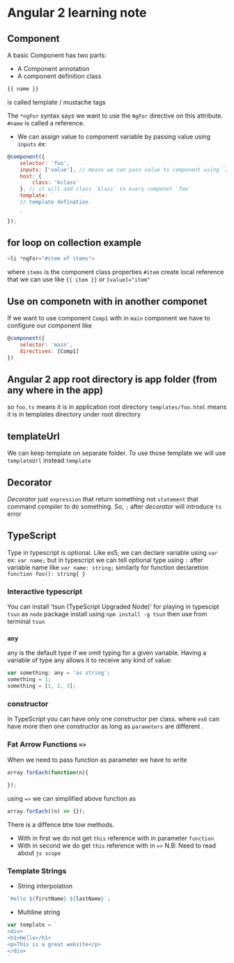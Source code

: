 # Angular 2 learning note

## Component
A basic Component has two parts:

* A Component annotation
* A component definition class

```javascript
{{ name }}
```
is called template / mustache tags

The `*ngFor` syntax says we want to use the `NgFor` directive on this attribute.
`#name` is called a reference.

- We can assign value to component variable by passing value using `inputs`
ex: 
```javascript
@component({
	selector: 'foo',
	inputs: ['value'], // means we can pass value to component using `[value]='some-value'
	host: {
		class: 'kclass'
	}, // it will add class `klass` to every componet `foo`
	template: `
	// template defination

	`
});
```
## for loop on collection example
```javascript
<li *ngFor="#item of items">
```
where `items` is the component class properties
`#item` create local reference that we can use like `{{ item }}` or `[value]="item"`

## Use on componetn with in another componet
If we want to use component `Comp1` with in `main` component we have to configure our component like

```javascript
@component({
	selector: 'main',
	directives: [Comp1]
})
```

## Angular 2 app root directory is app folder (from any where in the app)
so `foo.ts` means it is in application root directory
`templates/foo.html` means it is in templates directory under root directory


## templateUrl
We can keep template on separate folder. To use those template we will use `templateUrl` instead 
`template`

## Decorator
*Decorator* just `expression` that return something not `statement` that command compiler to do something.
So, `;` after *decorator* will introduce `ts` error 

## TypeScript
Type in typescript is optional.
Like es5, we can declare variable using `var` ex: `var name;` but in typescript we can tell optional type using `:` after variable name like `var name: string;`
similarly for function declaretion `function foo(): string{ }`

### Interactive typescript 
You can install 'tsun (TypeScript Upgraded Node)' for playing in typescipt
`tsun` as `node` package
install using `npm install -g tsun`
then use from terminal `tsun`

### `any`
any is the default type if we omit typing for a given variable. Having a variable of type any allows
it to receive any kind of value:

```javascript
var something: any = 'as string';
something = 1;
something = [1, 2, 3];
```
### constructor
In TypeScript you can have only one constructor per class. where  `es6` can have more then one constructor as long as `parameters` are different .

### Fat Arrow Functions `=>` 
When we need to pass function as parameter we have to write 
```javascript
array.forEach(function(n){
	
});
```
using `=>` we can simplified above function as 

```javascript
array.forEach((n) => {});
```

There is a diffence btw tow methods.
- With in first we do not get `this` reference with in parameter `function`
- With in second we do get `this` reference with in `=>` 
N.B: Need to read about `js scope`

### Template Strings
- String interpolation 
```javascript
`Hello ${firstName} ${lastName}`;
```
- Multiline string 
```javascript
var template = `
<div>
<h1>Hello</h1>
<p>This is a great website</p>
</div>
`
```